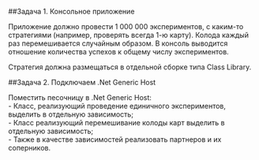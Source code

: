 ##Задача 1. Консольное приложение  

Приложение должно провести 1 000 000 экспериментов, с каким-то стратегиями (например, проверять всегда 1-ю карту). Колода каждый раз перемешивается случайным образом. В консоль выводится отношение количества успехов к общему числу экспериментов.  

Стратегия должна размещаться в отдельной сборке типа Class Library.  

##Задача 2. Подключаем .Net Generic Host

Поместить песочницу в .Net Generic Host:  
    - Класс, реализующий проведение единичного экспериментов, выделить в отдельную зависимость;  
    - Класс реализующий перемешивание колоды карт выделить в отдельную зависимость;  
    - Также в качестве зависимостей реализовать партнеров и их соперников.  
    
